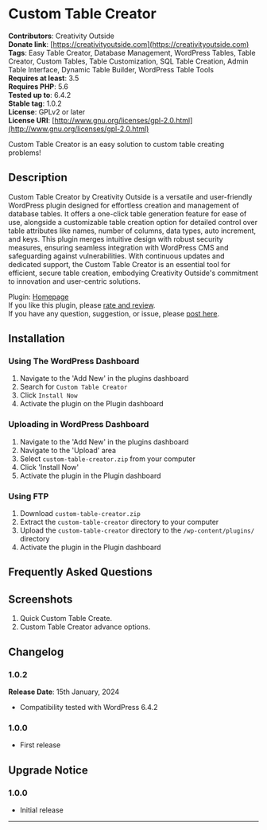 # Custom Table Creator

**Contributors**: Creativity Outside  
**Donate link**: [https://creativityoutside.com](https://creativityoutside.com)  
**Tags**: Easy Table Creator, Database Management, WordPress Tables, Table Creator, Custom Tables, Table Customization, SQL Table Creation, Admin Table Interface, Dynamic Table Builder, WordPress Table Tools  
**Requires at least**: 3.5  
**Requires PHP**: 5.6  
**Tested up to**: 6.4.2  
**Stable tag**: 1.0.2  
**License**: GPLv2 or later  
**License URI**: [http://www.gnu.org/licenses/gpl-2.0.html](http://www.gnu.org/licenses/gpl-2.0.html)

Custom Table Creator is an easy solution to custom table creating problems!

## Description

Custom Table Creator by Creativity Outside is a versatile and user-friendly WordPress plugin designed for effortless creation and management of database tables. It offers a one-click table generation feature for ease of use, alongside a customizable table creation option for detailed control over table attributes like names, number of columns, data types, auto increment, and keys. This plugin merges intuitive design with robust security measures, ensuring seamless integration with WordPress CMS and safeguarding against vulnerabilities. With continuous updates and dedicated support, the Custom Table Creator is an essential tool for efficient, secure table creation, embodying Creativity Outside's commitment to innovation and user-centric solutions.

Plugin: [Homepage](https://creativityoutside.com/plugins/custom-table-creator)  
If you like this plugin, please [rate and review](https://wordpress.org/support/view/plugin-reviews/custom-table-creator).  
If you have any question, suggestion, or issue, please [post here](https://creativityoutside.com/request-proposal/).

## Installation

### Using The WordPress Dashboard

1. Navigate to the 'Add New' in the plugins dashboard
2. Search for `Custom Table Creator`
3. Click `Install Now`
4. Activate the plugin on the Plugin dashboard

### Uploading in WordPress Dashboard

1. Navigate to the 'Add New' in the plugins dashboard
2. Navigate to the 'Upload' area
3. Select `custom-table-creator.zip` from your computer
4. Click 'Install Now'
5. Activate the plugin in the Plugin dashboard

### Using FTP

1. Download `custom-table-creator.zip`
2. Extract the `custom-table-creator` directory to your computer
3. Upload the `custom-table-creator` directory to the `/wp-content/plugins/` directory
4. Activate the plugin in the Plugin dashboard

## Frequently Asked Questions

## Screenshots

1. Quick Custom Table Create.
2. Custom Table Creator advance options.

## Changelog

### 1.0.2
**Release Date**: 15th January, 2024
- Compatibility tested with WordPress 6.4.2

### 1.0.0
- First release

## Upgrade Notice

### 1.0.0
- Initial release

---